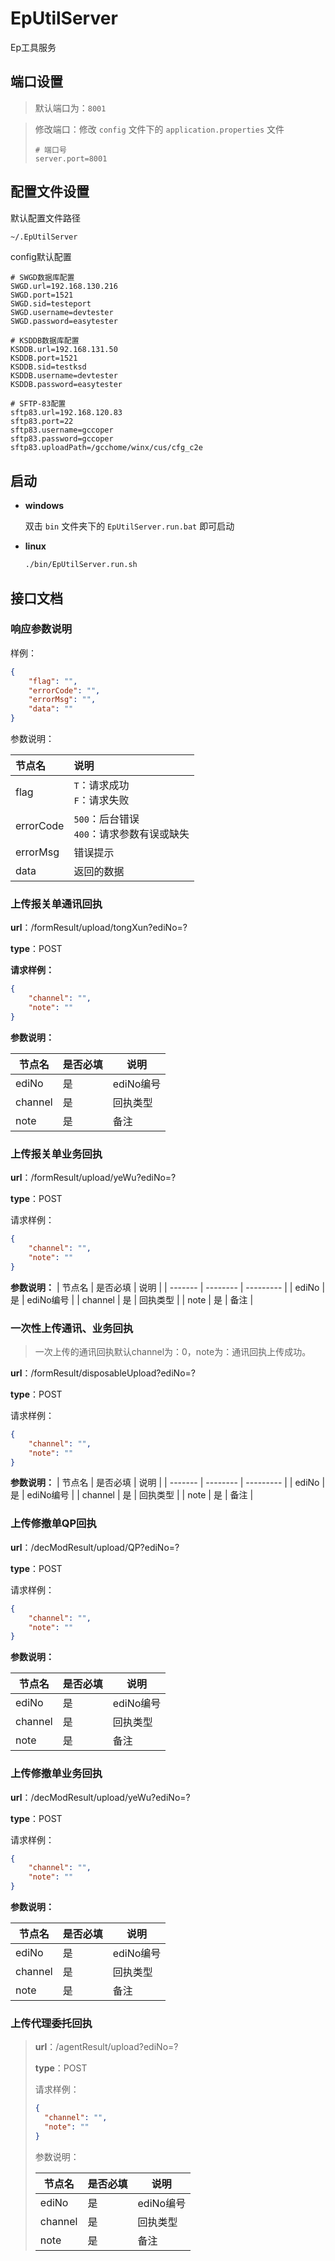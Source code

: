# EpUtilServer

Ep工具服务



## 端口设置

> 默认端口为：`8001`

> 修改端口：修改  `config` 文件下的 `application.properties` 文件
>
> ```properties
> # 端口号
> server.port=8001
> ```
>



## 配置文件设置

默认配置文件路径

```bash
~/.EpUtilServer
```

config默认配置

```properties
# SWGD数据库配置
SWGD.url=192.168.130.216
SWGD.port=1521
SWGD.sid=testeport
SWGD.username=devtester
SWGD.password=easytester

# KSDDB数据库配置
KSDDB.url=192.168.131.50
KSDDB.port=1521
KSDDB.sid=testksd
KSDDB.username=devtester
KSDDB.password=easytester

# SFTP-83配置
sftp83.url=192.168.120.83
sftp83.port=22
sftp83.username=gccoper
sftp83.password=gccoper
sftp83.uploadPath=/gcchome/winx/cus/cfg_c2e
```



## 启动

+ **windows**

  双击 `bin` 文件夹下的 `EpUtilServer.run.bat` 即可启动

+ **linux**

  ```sh
  ./bin/EpUtilServer.run.sh
  ```



## 接口文档

### 响应参数说明

样例：

```json
{
	"flag": "",
	"errorCode": "",
	"errorMsg": "",
	"data": ""
}
```

参数说明：

|    节点名     |                      说明                      |
| :----------- | :-------------------------------------------- |
|   flag   |        `T`：请求成功<br />`F`：请求失败        |
| errorCode | `500`：后台错误<br />`400`：请求参数有误或缺失 |
| errorMsg  |                    错误提示                    |
|   data    |                   返回的数据                   |



### 上传报关单通讯回执

**url**：/formResult/upload/tongXun?ediNo=?

**type**：POST

**请求样例：**

```json
{
	"channel": "",
	"note": ""
}
```

**参数说明：**

| 节点名  | 是否必填 | 说明      |
| ------- | -------- | --------- |
| ediNo   | 是       | ediNo编号 |
| channel | 是       | 回执类型  |
| note    | 是       | 备注      |



### 上传报关单业务回执

**url**：/formResult/upload/yeWu?ediNo=?

**type**：POST

请求样例：

```json
{
	"channel": "",
	"note": ""
}
```

**参数说明：**
| 节点名  | 是否必填 | 说明      |
| ------- | -------- | --------- |
| ediNo   | 是       | ediNo编号 |
| channel | 是       | 回执类型  |
| note    | 是       | 备注      |



### 一次性上传通讯、业务回执

> 一次上传的通讯回执默认channel为：0，note为：通讯回执上传成功。

**url**：/formResult/disposableUpload?ediNo=?

**type**：POST

请求样例：

```json
{
	"channel": "",
	"note": ""
}
```

**参数说明：**
| 节点名  | 是否必填 | 说明      |
| ------- | -------- | --------- |
| ediNo   | 是       | ediNo编号 |
| channel | 是       | 回执类型  |
| note    | 是       | 备注      |



### 上传修撤单QP回执

**url**：/decModResult/upload/QP?ediNo=?

**type**：POST

请求样例：

```json
{
	"channel": "",
	"note": ""
}
```

**参数说明：**

| 节点名  | 是否必填 | 说明      |
| ------- | -------- | --------- |
| ediNo   | 是       | ediNo编号 |
| channel | 是       | 回执类型  |
| note    | 是       | 备注      |



### 上传修撤单业务回执

**url**：/decModResult/upload/yeWu?ediNo=?

**type**：POST

请求样例：

```json
{
	"channel": "",
	"note": ""
}
```

**参数说明：**

| 节点名  | 是否必填 | 说明      |
| ------- | -------- | --------- |
| ediNo   | 是       | ediNo编号 |
| channel | 是       | 回执类型  |
| note    | 是       | 备注      |



### 上传代理委托回执

> **url**：/agentResult/upload?ediNo=?
>
> **type**：POST
>
> 请求样例：
>
> ```json
> {
> 	"channel": "",
> 	"note": ""
> }
> ```
>
> 参数说明：
>
> | 节点名  | 是否必填 | 说明      |
> | ------- | -------- | --------- |
> | ediNo   | 是       | ediNo编号 |
> | channel | 是       | 回执类型  |
> | note    | 是       | 备注      |